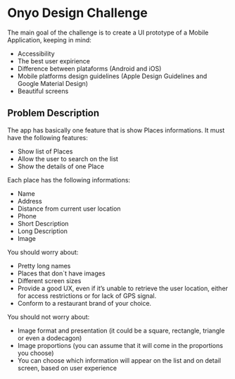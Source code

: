 # Onyo Design Challenge #

The main goal of the challenge is to create a UI prototype of a Mobile Application, keeping in mind:
* Accessibility
* The best user expirience
* Difference between plataforms (Android and iOS)
* Mobile platforms design guidelines (Apple Design Guidelines and Google Material Design)
* Beautiful screens 

## Problem Description ##

The app has basically one feature that is show Places informations.
It must have the following features:
* Show list of Places
* Allow the user to search on the list
* Show the details of one Place

Each place has the following informations:
* Name
* Address
* Distance from current user location
* Phone
* Short Description
* Long Description
* Image

You should worry about:
* Pretty long names
* Places that don`t have images
* Different screen sizes
* Provide a good UX, even if it’s unable to retrieve the user location, either for access restrictions or for lack of GPS signal.
* Conform to a restaurant brand of your choice.

You should not worry about:
* Image format and presentation (it could be a square, rectangle, triangle or even a dodecagon)
* Image proportions (you can assume that it will come in the proportions you choose)
* You can choose which information will appear on the list and on detail screen, based on user experience
